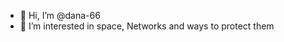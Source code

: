 - 👋 Hi, I’m @dana-66
- 👀 I’m interested in space, Networks and ways to protect them 

<!---
dana-66/dana-66 is a ✨ special ✨ repository because its `README.md` (this file) appears on your GitHub profile.
You can click the Preview link to take a look at your changes.
--->

